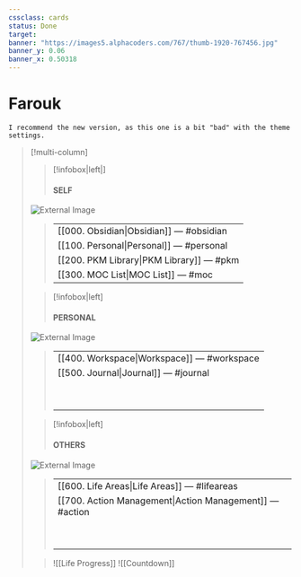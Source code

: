 ```yaml
---
cssclass: cards 
status: Done 
target: 
banner: "https://images5.alphacoders.com/767/thumb-1920-767456.jpg"
banner_y: 0.06
banner_x: 0.50318
---
```


# Farouk

```
I recommend the new version, as this one is a bit "bad" with the theme settings.
```

> [!multi-column]
>
>
>> [!infobox|left|]
>> #### SELF
>![External Image](https://i0.wp.com/i.pinimg.com/originals/99/c6/ca/99c6cadb02d2174dfcbebe7f46bba09f.gif)
>>
>> | |
>> |---|
>> |   [[000. Obsidian\|Obsidian]] — #obsidian  |
>> |   [[100. Personal\|Personal]] — #personal 
>> |   [[200. PKM Library\|PKM Library]] — #pkm 
>> |   [[300. MOC List\|MOC List]] — #moc 
>
>> [!infobox|left]
>> #### PERSONAL
>![External Image](https://data.whicdn.com/images/268732126/original.gif)
>>
>> | |
>> |---|
>> |   [[400. Workspace\|Workspace]] — #workspace 
>> |   [[500. Journal\|Journal]] — #journal 
>>  | <wbr> |
>> | <wbr> |
>
>> [!infobox|left]
>> #### OTHERS
>![External Image](https://i.gifer.com/ZMZJ.gif)
>>
>> | |
>> |---|
>> |   [[600. Life Areas\|Life Areas]] — #lifeareas 
>> |   [[700. Action Management\|Action Management]] — #action 
>>  | <wbr> |
>> | <wbr> |
>
>> ![[Life Progress]]
>> ![[Countdown]]


<br>
<br>
<br>
<br>
<br>
<br>

